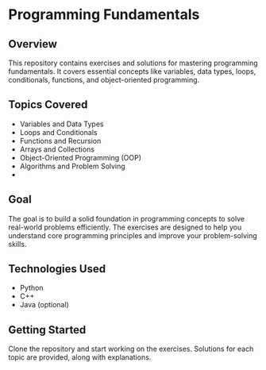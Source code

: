 # Programming Fundamentals

## Overview

This repository contains exercises and solutions for mastering programming fundamentals. It covers essential concepts like variables, data types, loops, conditionals, functions, and object-oriented programming.


## Topics Covered

- Variables and Data Types
- Loops and Conditionals
- Functions and Recursion
- Arrays and Collections
- Object-Oriented Programming (OOP)
- Algorithms and Problem Solving
- 

## Goal

The goal is to build a solid foundation in programming concepts to solve real-world problems efficiently. The exercises are designed to help you understand core programming principles and improve your problem-solving skills.

## Technologies Used


- Python
- C++
- Java (optional)

## Getting Started

Clone the repository and start working on the exercises. Solutions for each topic are provided, along with explanations.
